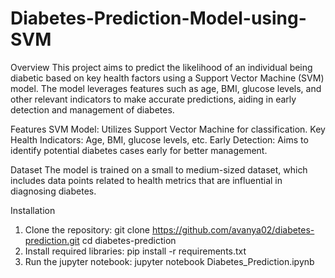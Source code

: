 # Diabetes-Prediction-Model-using-SVM
Overview
This project aims to predict the likelihood of an individual being diabetic based on key health factors using a Support Vector Machine (SVM) model. The model leverages features such as age, BMI, glucose levels, and other relevant indicators to make accurate predictions, aiding in early detection and management of diabetes.

Features
SVM Model: Utilizes Support Vector Machine for classification.
Key Health Indicators: Age, BMI, glucose levels, etc.
Early Detection: Aims to identify potential diabetes cases early for better management.

Dataset
The model is trained on a small to medium-sized dataset, which includes data points related to health metrics that are influential in diagnosing diabetes.

Installation
1. Clone the repository: git clone https://github.com/avanya02/diabetes-prediction.git
cd diabetes-prediction
2. Install required libraries: pip install -r requirements.txt
3. Run the jupyter notebook: jupyter notebook Diabetes_Prediction.ipynb
